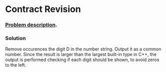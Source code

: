 # Contract Revision

### [Problem description](https://www.beecrowd.com.br/judge/en/problems/view/1120).

### Solution

Remove occurences the digit D in the number string. Output it as a common number. Since the result is larger than the largest built-in type in C++, the output is performed checking if each digit should be shown, to avoid zeros to the left.